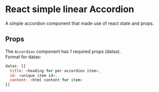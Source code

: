 # React simple linear Accordion
A simple accordion component that made use of react state and props.

## Props
The ```Accordion``` component has 1 required props (datas).   
Format for datas:   
```javascript
datas: [{
  title: <heading for per accordion item>,
  id: <unique item id>,
  content: <html content for item>
}]
```
